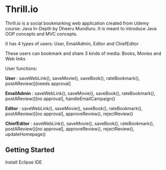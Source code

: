 # Thrill.io

Thrill.io is a social bookmarking web application created from Udemy course: Java In-Depth by Dheeru Mundluru. It is meant to introduce Java OOP concepts and
MVC concepts.

It has 4 types of users: User, EmailAdmin, Editor and ChiefEditor

These users can bookmark and share 3 kinds of media: Books, Movies and Web links

User functions:

**User**            : saveWebLink(), saveMovie(), saveBook(), rateBookmark(),
                        postAReview()[needs approval]

**EmailAdmin**      : saveWebLink(), saveMovie(), saveBook(), rateBookmark(),
                          postAReview()[no approval], handleEmailCampaign()

**Editor**          : saveWebLink(), saveMovie(), saveBook(), rateBookmark(),
                          postAReview()[no approval], approveReview(),
                          rejectReview()

**ChiefEditor**     : saveWebLink(), saveMovie(), saveBook(), rateBookmark(),
                          postAReview()[no approval], approveReview(),
                          rejectReview(), updateHomepage()

## Getting Started

Install Eclipse IDE


